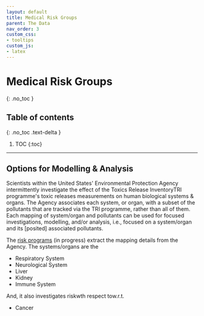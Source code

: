 ```yaml
---
layout: default
title: Medical Risk Groups
parent: The Data
nav_order: 3
custom_css:
- tooltips
custom_js:
- latex
---
```


# Medical Risk Groups
{: .no_toc }

## Table of contents
{: .no_toc .text-delta }

1. TOC
{:toc}

---

## Options for Modelling & Analysis

Scientists within the United States' Environmental Protection Agency intermittently investigate the effect of the <span class="tooltip">Toxics Release Inventory<span class="tooltiptext">TRI</span></span> programme's toxic releases measurements on human biological systems & organs. The Agency associates each system, or organ, with a subset of the pollutants that are tracked via the TRI programme, rather than all of them.  Each mapping of system/organ and pollutants can be used for focused investigations, modelling, and/or analysis, i.e., focused on a system/organ and its [posited] associated pollutants.

The [risk programs](https://github.com/vetiveria/risk) (in progress) extract the mapping details from the Agency.  The systems/organs are the

* Respiratory System
* Neurological System
* Liver
* Kidney
* Immune System

And, it also investigates risk<span class="tooltip">wth respect to<span class="tooltiptext">w.r.t.</span></span>

* Cancer

